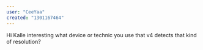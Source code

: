 ```yaml
---
user: "CeeYaa"
created: "1301167464"
---
```


Hi Kalle
interesting
what device or technic you use that v4 detects that kind of resolution?
